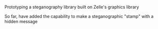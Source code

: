 Prototyping a steganography library built on Zelle's graphics library

So far, have added the capability to make a steganographic "stamp" with a hidden 
message
